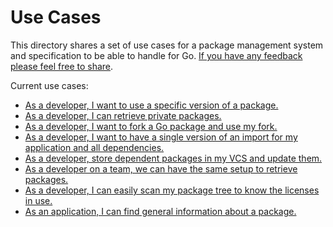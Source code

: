 # Use Cases

This directory shares a set of use cases for a package management system and
specification to be able to handle for Go. [If you have any feedback please
feel free to share](https://github.com/mattfarina/pkg/issues).

Current use cases:

* [As a developer, I want to use a specific version of a package.](use_specific_version.md)
* [As a developer, I can retrieve private packages.](work_with_private_packages.md)
* [As a developer, I want to fork a Go package and use my fork.](working_with_forks.md)
* [As a developer, I want to have a single version of an import for my application and all dependencies.](single_import.md)
* [As a developer, store dependent packages in my VCS and update them.](managed_vendored_dependencies.md)
* [As a developer on a team, we can have the same setup to retrieve packages.](consistent_team_setup_with_private.md)
* [As a developer, I can easily scan my package tree to know the licenses in use.](license_scan.md)
* [As an application, I can find general information about a package.](application_information.md)

